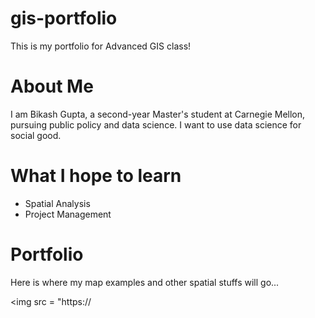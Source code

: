 # gis-portfolio
This is my portfolio for Advanced GIS class! 


# About Me

I am Bikash Gupta, a second-year Master's student at Carnegie Mellon, pursuing public policy and data science. I want to use data science for social good. 


# What I hope to learn

* Spatial Analysis 
* Project Management

# Portfolio

Here is where my map examples and other spatial stuffs will go...

<img src = "https://
